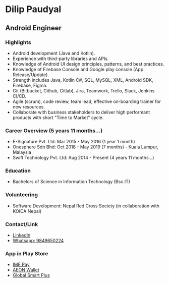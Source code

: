 # Dilip Paudyal

## Android Engineer

### Highlights

- Android development (Java and Kotlin).
- Experience with third-party libraries and APIs.
- Knowledge of Android UI design principles, patterns, and best practices.
- Knowledge of Firebase Console and Google play console (App Release/Update).
- Strength includes Java, Kotlin C#, SQL, MySQL, XML, Android SDK, Firebase, Figma.
- Git (Bitbucket, Github, Gitlab), Jira, Teamwork, Trello, Slack, Jenkins CI/CD.
- Agile (scrum), code review, team lead, effective on-boarding trainer for new resources.
- Collaborate with business stakeholders to deliver high performant products with short "Time to Market" cycle.


### Career Overview (5 years 11 months...)

- E-Signature Pvt. Ltd: Mar 2015 - May 2016 (1 year 1 month)
- Onesphere Sdn Bhd: Oct 2018 - May 2019 (7 months) -  Kuala Lumpur, Malaysia 
- Swift Technology Pvt. Ltd: Aug 2014 - Present (4 years 11 months...)

### Education

- Bachelors of Science in Information Technology (Bsc.IT)

### Volunteering

- Software Development: Nepal Red Cross Society (in collaboration with KOICA Nepal)

### Contact/Link

- [LinkedIn](https://www.linkedin.com/in/dilip-paudyal/)
- [Whatsapp: 9849650224](https://github.com/dilippaudyal/Dilip/blob/main/README.md)

### App in Play Store

- [IME Pay](https://play.google.com/store/apps/details?id=com.swifttechnology.imepay)
- [AEON Wallet](https://play.google.com/store/apps/details?id=com.aeon_cambodia.rielpay)
- [Global Smart Plus](https://play.google.com/store/apps/details?id=com.aeon_cambodia.rielpay)





